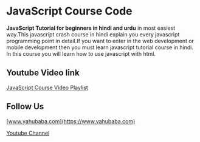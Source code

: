 # JavaScript Course Code

**JavaScript Tutorial for beginners in hindi and urdu** in most easiest way.This javascript crash course in hindi explain you every javascript programming point in detail.If you want to enter in the web development or mobile development then you must learn javascript tutorial course in hindi. In this course you will learn how to use javascript with html.



## Youtube Video link

[JavaScript Course Video Playlist](https://www.youtube.com/playlist?list=PL0b6OzIxLPbx-BZTaWu_AF7hsKo_Fvsnf)

## Follow Us

[www.yahubaba.com](https://www.yahubaba.com)

[Youtube Channel](https://www.youtube.com/yahoobaba)
